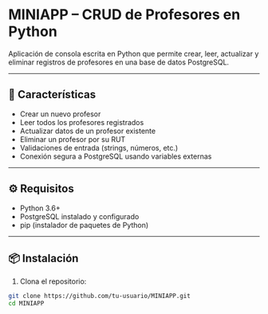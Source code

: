 # MINIAPP – CRUD de Profesores en Python

Aplicación de consola escrita en Python que permite crear, leer, actualizar y eliminar registros de profesores en una base de datos PostgreSQL.

---

## 🚀 Características

- Crear un nuevo profesor
- Leer todos los profesores registrados
- Actualizar datos de un profesor existente
- Eliminar un profesor por su RUT
- Validaciones de entrada (strings, números, etc.)
- Conexión segura a PostgreSQL usando variables externas

---


## ⚙️ Requisitos

- Python 3.6+
- PostgreSQL instalado y configurado
- pip (instalador de paquetes de Python)

---

## 📦 Instalación

1. Clona el repositorio:

```bash
git clone https://github.com/tu-usuario/MINIAPP.git
cd MINIAPP
